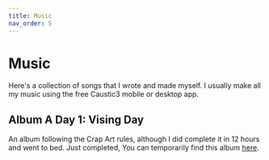```yaml
---
title: Music
nav_order: 5
---
```


# Music

Here's a collection of songs that I wrote and made myself. I usually make all my music using the free Caustic3 mobile or desktop app.

## Album A Day 1: Vising Day

An album following the Crap Art rules, although I did complete it in 12 hours and went to bed.
Just completed, You can temporarily find this album [here](https://drive.google.com/folderview?id=10ftf_XbjfNCvkOZpxQ2-mJkcVl7q3rEy).
